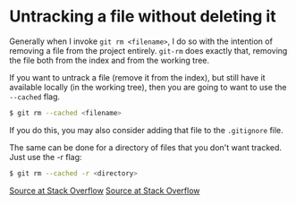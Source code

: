 # Untracking a file without deleting it

Generally when I invoke `git rm <filename>`, I do so with the intention of
removing a file from the project entirely. `git-rm` does exactly that,
removing the file both from the index and from the working tree.

If you want to untrack a file (remove it from the index), but still have it
available locally (in the working tree), then you are going to want to use
the `--cached` flag.

```bash
$ git rm --cached <filename>
```

If you do this, you may also consider adding that file to the `.gitignore`
file.

The same can be done for a directory of files that you don't want tracked. Just use the -r flag:

```bash
$ git rm --cached -r <directory>
```

[Source at Stack Overflow](http://stackoverflow.com/questions/15027873/untrack-and-stop-tracking-files-in-git)
[Source at Stack Overflow](http://stackoverflow.com/questions/1143796/remove-a-file-from-a-git-repository-without-deleting-it-from-the-local-filesyste)